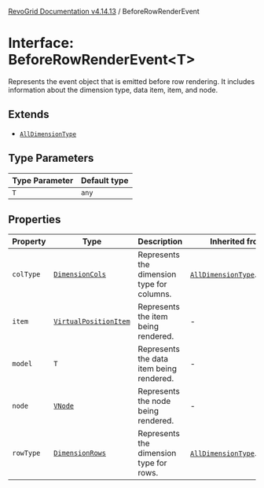 [RevoGrid Documentation v4.14.13](README.md) / BeforeRowRenderEvent

# Interface: BeforeRowRenderEvent\<T\>

Represents the event object that is emitted before row rendering.
It includes information about the dimension type, data item, item, and node.

## Extends

- [`AllDimensionType`](Interface.AllDimensionType.md)

## Type Parameters

| Type Parameter | Default type |
| ------ | ------ |
| `T` | `any` |

## Properties

| Property | Type | Description | Inherited from | Defined in |
| ------ | ------ | ------ | ------ | ------ |
| `colType` | [`DimensionCols`](TypeAlias.DimensionCols.md) | Represents the dimension type for columns. | [`AllDimensionType`](Interface.AllDimensionType.md).`colType` | [src/types/interfaces.ts:787](https://github.com/revolist/revogrid/blob/4eff1607ca8ee7d75f31750c713182488767268a/src/types/interfaces.ts#L787) |
| `item` | [`VirtualPositionItem`](Interface.VirtualPositionItem.md) | Represents the item being rendered. | - | [src/types/interfaces.ts:756](https://github.com/revolist/revogrid/blob/4eff1607ca8ee7d75f31750c713182488767268a/src/types/interfaces.ts#L756) |
| `model` | `T` | Represents the data item being rendered. | - | [src/types/interfaces.ts:751](https://github.com/revolist/revogrid/blob/4eff1607ca8ee7d75f31750c713182488767268a/src/types/interfaces.ts#L751) |
| `node` | [`VNode`](Interface.VNode.md) | Represents the node being rendered. | - | [src/types/interfaces.ts:761](https://github.com/revolist/revogrid/blob/4eff1607ca8ee7d75f31750c713182488767268a/src/types/interfaces.ts#L761) |
| `rowType` | [`DimensionRows`](TypeAlias.DimensionRows.md) | Represents the dimension type for rows. | [`AllDimensionType`](Interface.AllDimensionType.md).`rowType` | [src/types/interfaces.ts:782](https://github.com/revolist/revogrid/blob/4eff1607ca8ee7d75f31750c713182488767268a/src/types/interfaces.ts#L782) |
